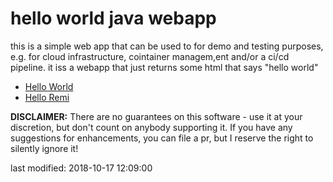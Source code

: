 
hello world java webapp
=======================

this is a simple web app that can be used to for demo and testing purposes, e.g. for cloud
infrastructure, cointainer managem,ent and/or a ci/cd pipeline.
it iss a webapp that just returns some html that says "hello world"

* [Hello World](http://localhost:8080)
* [Hello Remi](http://localhost:8080?name=Remi)

__DISCLAIMER:__ There are no guarantees on this software - use it at your discretion, but don't count on anybody
supporting it. If you have any suggestions for enhancements, you can file a pr, but I reserve the right
to silently ignore it!

last modified: 2018-10-17 12:09:00
